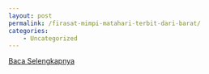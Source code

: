 ```yaml
---
layout: post
permalink: /firasat-mimpi-matahari-terbit-dari-barat/
categories:
    - Uncategorized
---
```


[Baca Selengkapnya](/03)